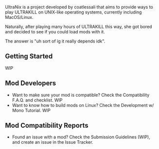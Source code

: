 UltraNix is a project developed by coatlessali that aims to provide ways to play ULTRAKILL on UNIX-like operating systems, currently including MacOS/Linux.

Naturally, after playing many hours of ULTRAKILL this way, she got bored and decided to see if you could load mods with it.

The answer is "uh sort of ig it really depends idk".

## Getting Started
WIP

## Mod Developers
* Want to make sure your mod is compatible? Check the Compatibility F.A.Q. and checklist. WIP
* Want to know how to build mods on Linux? Check the Development w/ Mono Tutorial. WIP

## Mod Compatibility Reports
* Found an issue with a mod? Check the Submission Guidelines (WIP), and create an issue in the Issue Tracker.
